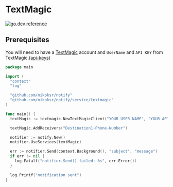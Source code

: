 # TextMagic

[![go.dev reference](https://img.shields.io/badge/go.dev-reference-007d9c?logo=go&logoColor=white&style=flat)](https://docs.textmagic.com/#section/Go/Usage-Example)

## Prerequisites

You will need to have a [TextMagic](https://www.textmagic.com/) account and
`UserName` and `API KEY` from TextMagic.[(api-keys)](https://my.textmagic.com/online/api/rest-api/keys)


```go
package main

import (
  "context"
  "log"

  "github.com/nikoksr/notify"
  "github.com/nikoksr/notify/service/textmagic"
)

func main() {
  textMagic := textmagic.NewTextMagicClient("YOUR_USER_NAME", "YOUR_API_KEY")

  textMagic.AddReceivers("Destination1-Phone-Number")

  notifier := notify.New()
  notifier.UseServices(textMagic)

  err := notifier.Send(context.Background(), "subject", "message")
  if err != nil {
    log.Fatalf("notifier.Send() failed: %s", err.Error())
  }

  log.Printf("notification sent")
}
```
